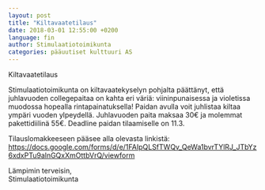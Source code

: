 ```yaml
---
layout: post
title: "Kiltavaatetilaus"
date: 2018-03-01 12:55:00 +0200
language: fin
author: Stimulaatiotoimikunta
categories: pääuutiset kulttuuri AS
---
```

Kiltavaatetilaus

Stimulaatiotoimikunta on kiltavaatekyselyn pohjalta päättänyt, että juhlavuoden collegepaitaa on kahta eri väriä: viininpunaisessa ja violetissa muodossa hopealla rintapainatuksella!
Paidan avulla voit juhlistaa kiltaa ympäri vuoden ylpeydellä.
Juhlavuoden paita maksaa 30€ ja molemmat pakettidiilinä 55€.
Deadline paidan tilaamiselle on 11.3.

Tilauslomakkeeseen pääsee alla olevasta linkistä:<br>
<https://docs.google.com/forms/d/e/1FAIpQLSfTWQv_QeWa1bvrTYlRJ_JTbYz6xdxPTu9alnGQxXmOttbVrQ/viewform>

Lämpimin terveisin,<br>
Stimulaatiotoimikunta
